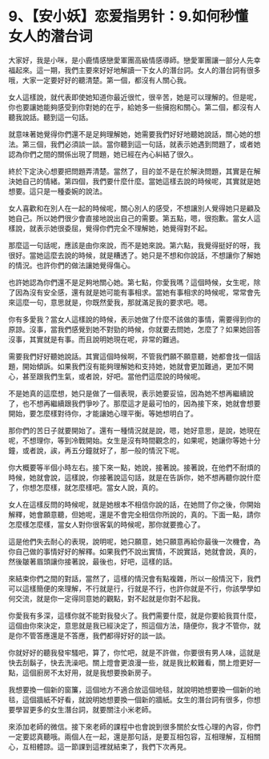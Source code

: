 # 9、【安小妖】恋爱指男针：9.如何秒懂女人的潜台词

大家好，我是小咪，是小鹿情感戀愛軍團高級情感導師。戀愛軍團讓一部分人先幸福起來。這一期，我們主要來好好地解讀一下女人的潛台詞。女人的潛台詞有很多哦，大家一定要好好的聽清楚。第一個，都沒有人關心我。

女人這樣說，就代表即使她知道你最近很忙，很辛苦，她是可以理解的。但是呢，你也要讓她能夠感受到你對她的在乎，給她多一些擁抱和關心。第二個，都沒有人聽我說話。聽到這一句話。

就意味著她覺得你們還不是足夠理解她，她需要我們好好地聽她說話，關心她的想法。第三個，我們必須談一談。當你聽到這一句話，就表示她遇到問題了，或者她認為你們之間的關係出現了問題，她已經在內心糾結了很久。

終於下定決心想要把問題弄清楚。當然了，目的並不是在於解決問題，其實是在解決她自己的情緒。第四個，我們要什麼什麼。當她這樣去說的時候呢，其實就是她想要。這只是一種委婉的說法。

女人喜歡和在別人在一起的時候呢，關心別人的感受，不想讓別人覺得她只是顧及她自己。所以她們很少會直接地說出自己的需要。第五點，嗯，很抱歉。當女人這樣說，就表示她很委屈，覺得你們完全不理解她，她覺得對不起。

那麼這一句話呢，應該是由你來說，而不是她來說。第六點，我覺得挺好的呀，我很好。當她這麼去說的時候，就是糟透了。她只是不想和你說話，不想讓你了解她的情況。也許你們的做法讓她覺得傷心。

也許她認為你們還不是足夠地關心她。第七點，你愛我嗎？這個時候，女生呢，除了因為沒有安全感，還有就是她可能有事相求。當她有事相求的時候呢，常常會先來這麼一句，意思就是，你既然愛我，那就滿足我的要求吧。嗯。

你有多愛我？當女人這樣說的時候，表示她做了什麼不該做的事情，需要得到你的原諒。沒事，當我們感覺到她不對勁的時候，你就要去問她，怎麼了？如果她回答沒事，其實就是有事。而且說明她現在呢，非常的難過。

需要我們好好聽她說話。其實這個時候啊，不管我們願不願意聽，她都會找一個話題，開始傾訴。如果我們沒有能夠理解她和支持她，她就會更加難過，更加不開心，甚至跟我們生氣，或者說，好吧。當他們這麼說的時候呢。

不是她真的這麼想，她只是做了一個表現，表示她要妥協，因為她不想再繼續說了，也不想再繼續跟我們爭吵了。那麼這才是最可怕的，因為接下來，她就會想要開始，要怎麼樣對待你，才能讓她心理平衡。等她想明白了。

那你們的苦日子就要開始了。還有一種情況就是說，嗯，她好意思，是說，她現在呢，不想理你，等到冷戰開始。女生是沒有時間觀念的，如果呢，她讓你等她十分鐘，或者說，誒，再五分鐘就好了，那一般的情況下呢。

你大概要等半個小時左右。接下來一點，她說，接著說。接著說，在他們不耐煩的時候，她就會說，這樣說，你接著說這句話，就是在告訴你，她不想再聽你說什麼了，你想怎麼樣，就怎麼樣吧。當女人說，真的。

女人在這樣反問的時候呢，就是她根本不相信你說的話，在她問了你之後，你開始解釋，她會願意聽，但她呢，還是不會完全相信你所說的，真的。下面一點，請你怎麼樣怎麼樣，當女人對你很客氣的時候呢，那你就要擔心了。

這是他們失去耐心的表現，說明呢，她只願意，她只願意再給你最後一次機會，為你自己做的事情好好的解釋。如果我們不說出實情，不說實話，她就會說，真的，然後皺著眉頭讓你接著說，最後也，好吧，這樣的話。

來結束你們之間的對話，當然了，這樣的情況會有點複雜，所以一般情況下，我們可以這樣簡便的來理解，不行就是行，行就是不行，也許你就是不行，你該學學如何交流，就是你一定得同意她的觀點，對不起就是你對不起我。

你愛我有多深，這樣你就不能對我發火了。我們需要什麼，就是你要給我買什麼，這個由你來決定，意思就是我已經決定了，照這個方法，隨便你，我才不管你，就是你不管答應還是不答應，我們都得好好的談一談。

你就好好的聽我發牢騷吧，算了，你忙吧，就是不許做，你要很有男人味，這就是快去刮鬍子，快去洗澡吧。關上燈會更浪漫一些，就是我比較難看，關上燈更好一點，這個廚房不太好用，就是我想要換新房子。

我想要換一個新的窗簾，這個地方不適合放這個地毯，就說明她想要換一個新的地毯，這個牆紙不好看，就說明她想要換一個新的牆紙。女生的潛台詞有很多，你想要學習更多的女生潛台詞，就要關注小米老師。

來添加老師的微信。接下來老師的課程中也會說到很多關於女性心理的內容，你們一定要認真聽哦。兩個人在一起，還是那句話，是要互相包容，互相理解，互相關心，互相體諒。這一節課到這裡就結束了，我們下次再見。

